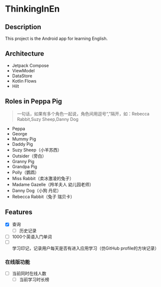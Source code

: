 # ThinkingInEn
## Description
This project is the Android app for learning English.
## Architecture
- Jetpack Compose
- ViewModel
- DataStore
- Kotlin Flows
- Hilt

## Roles in Peppa Pig
> 一句话，如果有多个角色一起说，角色间用逗号“,”隔开，如：Rebecca Rabbit,Suzy Sheep,Danny Dog  
  
- Peppa
- George
- Mummy Pig
- Daddy Pig
- Suzy Sheep（小羊苏西）
- Outsider（旁白）
- Granny Pig
- Grandpa Pig
- Polly（鹦鹉）
- Miss Rabbit（卖冰激凌的兔子）
- Madame Gazelle（羚羊夫人 幼儿园老师）
- Danny Dog（小狗 丹尼）
- Rebecca Rabbit（兔子 瑞贝卡）

## Features
- [x] 查询
  - [ ] 历史记录
- [ ] 1000个英语入门单词
- [ ] 学习印记，记录用户每天是否有进入应用学习（仿GitHub profile的方块记录）

### 在线版功能
- [ ] 当前同时在线人数
  - [ ] 当前学习时长榜
